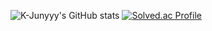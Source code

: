 ![K-Junyyy's GitHub stats](https://github-readme-stats.vercel.app/api?username=duncan1409&show_icons=true&theme=dark)
[![Solved.ac Profile](http://mazassumnida.wtf/api/generate_badge?boj=duncan1409)](https://solved.ac/duncan1409)
